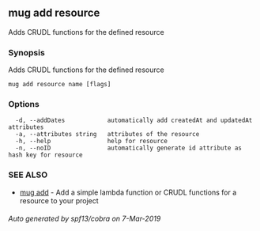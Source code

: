 ## mug add resource

Adds CRUDL functions for the defined resource

### Synopsis

Adds CRUDL functions for the defined resource

```
mug add resource name [flags]
```

### Options

```
  -d, --addDates            automatically add createdAt and updatedAt attributes
  -a, --attributes string   attributes of the resource
  -h, --help                help for resource
  -n, --noID                automatically generate id attribute as hash key for resource
```

### SEE ALSO

* [mug add](mug_add.md)	 - Add a simple lambda function or CRUDL functions for a resource to your project

###### Auto generated by spf13/cobra on 7-Mar-2019
